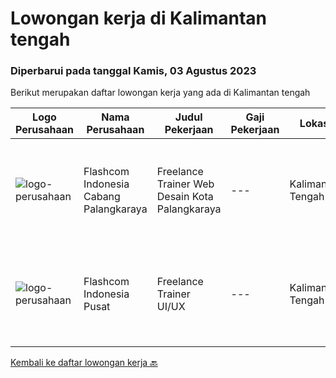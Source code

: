 
  # Lowongan kerja di Kalimantan tengah

  ### Diperbarui pada tanggal Kamis, 03 Agustus 2023

  Berikut merupakan daftar lowongan kerja yang ada di Kalimantan tengah

  |Logo Perusahaan | Nama Perusahaan | Judul Pekerjaan | Gaji Pekerjaan | Lokasi | Deskripsi | Tanggal diunggah | Pranala |
  | -------------- | --------------- | --------------- | --------- | --------- | -------------- | ------- | ----------- |
  |![logo-perusahaan](https://i.ibb.co/sqvTCh9/112815900-stock-vector-no-image-available-icon-flat-vector.webp)|Flashcom Indonesia Cabang Palangkaraya|Freelance Trainer Web Desain Kota Palangkaraya|---|Kalimantan Tengah|KATEGORI PEKERJAANKategori Pekerjaan                 : Trainer Web DesainLevel Pekerjaan                      : Basic - ExpertDESKRIPSI...|Senin, 10 Juli 2023|https://www.jobstreet.co.id/id/job/freelance-trainer-web-desain-kota-palangkaraya-1036378383?token=0~a6d9df9b-7d78-4321-9d76-70403ca248f3&sectionRank=1&jobId=jobstreet-id-job-1036378383|
|![logo-perusahaan](https://i.ibb.co/sqvTCh9/112815900-stock-vector-no-image-available-icon-flat-vector.webp)|Flashcom Indonesia Pusat|Freelance Trainer UI/UX|---|Kalimantan Tengah|KATEGORI PEKERJAANKategori Pekerjaan                 : Trainer UI/UXLevel Pekerjaan                      : Basic - Expert DESKRIPSI PEKERJAANKRITERIA...|Rabu, 05 Juli 2023|https://www.jobstreet.co.id/id/job/freelance-trainer-ui-ux-1036340961?token=0~a6d9df9b-7d78-4321-9d76-70403ca248f3&sectionRank=2&jobId=jobstreet-id-job-1036340961|


  [Kembali ke daftar lowongan kerja 🔙](../README.md#daftar-lowongan-kerja)
  